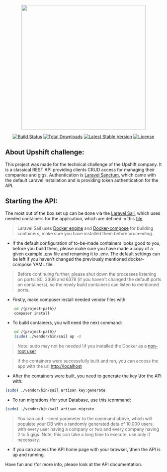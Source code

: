 <p align="center"><a href="https://laravel.com" target="_blank"><img src="https://raw.githubusercontent.com/laravel/art/master/logo-lockup/5%20SVG/2%20CMYK/1%20Full%20Color/laravel-logolockup-cmyk-red.svg" width="400"></a></p>

<p align="center">
<a href="https://travis-ci.org/laravel/framework"><img src="https://travis-ci.org/laravel/framework.svg" alt="Build Status"></a>
<a href="https://packagist.org/packages/laravel/framework"><img src="https://img.shields.io/packagist/dt/laravel/framework" alt="Total Downloads"></a>
<a href="https://packagist.org/packages/laravel/framework"><img src="https://img.shields.io/packagist/v/laravel/framework" alt="Latest Stable Version"></a>
<a href="https://packagist.org/packages/laravel/framework"><img src="https://img.shields.io/packagist/l/laravel/framework" alt="License"></a>
</p>

## About Upshift challenge:

This project was made for the technical challenge of the Upshift company. It is a classical REST API providing clients CRUD access for managing their companies and gigs. Authentication is [Laravel Sanctum](https://laravel.com/docs/8.x/sanctum), which came with the default Laravel installation and is providing token authentication for the API.

## Starting the API:
The most out of the box set up can be done via the [Laravel Sail](https://laravel.com/docs/8.x/sail), which uses needed containers for the application, which are defined in this [file](/docker-compose.yml). 
> Laravel Sail uses [Docker engine](https://docs.docker.com/engine/install/) and [Docker-compose](https://docs.docker.com/compose/) for building containers, make sure you have installed them before proceeding.

- If the default configuration of to-be-made containers looks good to you, before you build them, please make sure you have made a copy of a given example [.env](/.env/.example) file and renaming it to .env. The default settings can be left if you haven't changed the previously mentioned docker-compose YAML file.
> Before continuing further, please shut down the processes listening on ports: 80, 3306 and 6379 (if you haven't changed the default ports on containers), so the newly build containers can listen to mentioned ports.
- Firstly, make composer install needed vendor files with:
~~~bash 
    cd /{project-path}/
    composer install
~~~~
- To build containers, you will need the next command:
~~~bash
    cd /{project-path}/
    (sudo) ./vendor/bin/sail up -d
~~~~
> Note: sudo may not be needed \\if you installed the Docker as a [non-root user](https://docs.docker.com/engine/install/linux-postinstall/\#manage-docker-as-a-non-root-user)

> If the containers were successfully built and ran, you can access the app with the url [http://localhost](http://localhost)

- After the containers were built, you need to generate the key \\for the API with:
~~~bash
(sudo) ./vendor/bin/sail artisan key:generate
~~~
- To run migrations \\for your Database, use this \command:
~~~bash
(sudo) ./vendor/bin/sail artisan migrate
~~~
> You can add --seed parameter to the command above, which will populate your DB with a randomly generated data of 10.000 users, with every user having a company or two and every company having 2 to 5 gigs. Note, this can take a long time to execute, use only if necessary.

- If you can access the API home page with your browser, \then the API is up and running.


Have fun and \for more info, please look at the API documentation.
